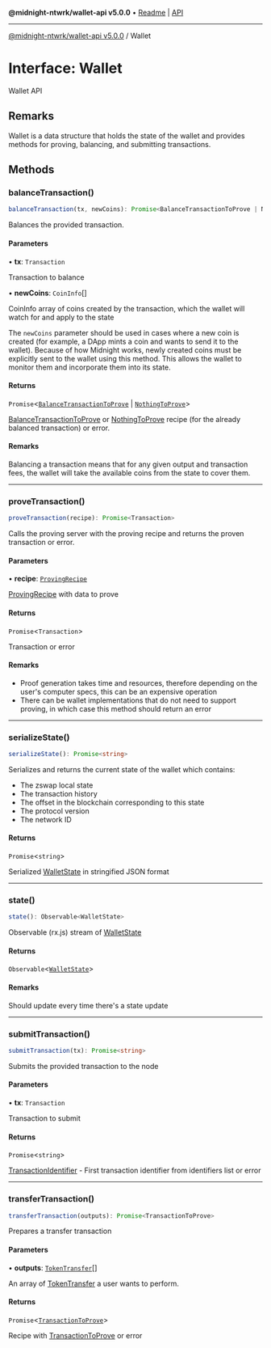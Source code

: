 **@midnight-ntwrk/wallet-api v5.0.0** • [Readme](../README.md) \| [API](../globals.md)

***

[@midnight-ntwrk/wallet-api v5.0.0](../README.md) / Wallet

# Interface: Wallet

Wallet API

## Remarks

Wallet is a data structure that holds the state of the wallet and provides methods for proving, balancing, and submitting transactions.

## Methods

### balanceTransaction()

```ts
balanceTransaction(tx, newCoins): Promise<BalanceTransactionToProve | NothingToProve>
```

Balances the provided transaction.

#### Parameters

• **tx**: `Transaction`

Transaction to balance

• **newCoins**: `CoinInfo`[]

CoinInfo array of coins created by the transaction, which the wallet will watch for and apply to the state

The `newCoins` parameter should be used in cases where a new coin is created (for example, a DApp mints a coin and wants to send it to the wallet).
Because of how Midnight works, newly created coins must be explicitly sent to the wallet using this method. This allows the wallet to monitor them and
incorporate them into its state.

#### Returns

`Promise`\<[`BalanceTransactionToProve`](../type-aliases/BalanceTransactionToProve.md) \| [`NothingToProve`](../type-aliases/NothingToProve.md)\>

[BalanceTransactionToProve](../type-aliases/BalanceTransactionToProve.md) or [NothingToProve](../type-aliases/NothingToProve.md) recipe (for the already balanced transaction) or error.

#### Remarks

Balancing a transaction means that for any given output and transaction fees, the wallet will take the available coins
from the state to cover them.

***

### proveTransaction()

```ts
proveTransaction(recipe): Promise<Transaction>
```

Calls the proving server with the proving recipe and returns the proven transaction or error.

#### Parameters

• **recipe**: [`ProvingRecipe`](../type-aliases/ProvingRecipe.md)

[ProvingRecipe](../type-aliases/ProvingRecipe.md) with data to prove

#### Returns

`Promise`\<`Transaction`\>

Transaction or error

#### Remarks

- Proof generation takes time and resources, therefore depending on the user's computer specs, this can be an expensive operation
- There can be wallet implementations that do not need to support proving, in which case this method should return an error

***

### serializeState()

```ts
serializeState(): Promise<string>
```

Serializes and returns the current state of the wallet which contains:
- The zswap local state
- The transaction history
- The offset in the blockchain corresponding to this state
- The protocol version
- The network ID

#### Returns

`Promise`\<`string`\>

Serialized [WalletState](../type-aliases/WalletState.md) in stringified JSON format

***

### state()

```ts
state(): Observable<WalletState>
```

Observable (rx.js) stream of [WalletState](../type-aliases/WalletState.md)

#### Returns

`Observable`\<[`WalletState`](../type-aliases/WalletState.md)\>

#### Remarks

Should update every time there's a state update

***

### submitTransaction()

```ts
submitTransaction(tx): Promise<string>
```

Submits the provided transaction to the node

#### Parameters

• **tx**: `Transaction`

Transaction to submit

#### Returns

`Promise`\<`string`\>

[TransactionIdentifier](../type-aliases/TransactionIdentifier.md) - First transaction identifier from identifiers list or error

***

### transferTransaction()

```ts
transferTransaction(outputs): Promise<TransactionToProve>
```

Prepares a transfer transaction

#### Parameters

• **outputs**: [`TokenTransfer`](../type-aliases/TokenTransfer.md)[]

An array of [TokenTransfer](../type-aliases/TokenTransfer.md) a user wants to perform.

#### Returns

`Promise`\<[`TransactionToProve`](../type-aliases/TransactionToProve.md)\>

Recipe with [TransactionToProve](../type-aliases/TransactionToProve.md) or error
